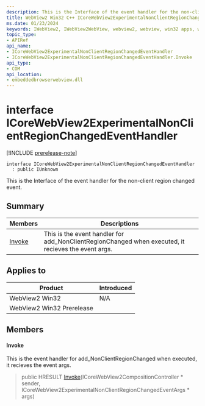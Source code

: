 ```yaml
---
description: This is the Interface of the event handler for the non-client region changed event.
title: WebView2 Win32 C++ ICoreWebView2ExperimentalNonClientRegionChangedEventHandler
ms.date: 01/23/2024
keywords: IWebView2, IWebView2WebView, webview2, webview, win32 apps, win32, edge, ICoreWebView2, ICoreWebView2Controller, browser control, edge html, ICoreWebView2ExperimentalNonClientRegionChangedEventHandler
topic_type: 
- APIRef
api_name:
- ICoreWebView2ExperimentalNonClientRegionChangedEventHandler
- ICoreWebView2ExperimentalNonClientRegionChangedEventHandler.Invoke
api_type:
- COM
api_location:
- embeddedbrowserwebview.dll
---
```


# interface ICoreWebView2ExperimentalNonClientRegionChangedEventHandler

[!INCLUDE [prerelease-note](../includes/prerelease-note.md)]

```
interface ICoreWebView2ExperimentalNonClientRegionChangedEventHandler
  : public IUnknown
```

This is the Interface of the event handler for the non-client region changed event.

## Summary

 Members                        | Descriptions
--------------------------------|---------------------------------------------
[Invoke](#invoke) | This is the event handler for add_NonClientRegionChanged when executed, it recieves the event args.

## Applies to

Product                         | Introduced
--------------------------------|---------------------------------------------
WebView2 Win32            |    N/A
WebView2 Win32 Prerelease |    

## Members

#### Invoke

This is the event handler for add_NonClientRegionChanged when executed, it recieves the event args.

> public HRESULT [Invoke](#invoke)(ICoreWebView2CompositionController * sender, ICoreWebView2ExperimentalNonClientRegionChangedEventArgs * args)

